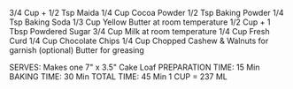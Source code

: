 3/4 Cup + 1/2 Tsp Maida
1/4 Cup Cocoa Powder
1/2 Tsp Baking Powder
1/4 Tsp Baking Soda
1/3 Cup Yellow Butter at room temperature
1/2 Cup + 1 Tbsp Powdered Sugar
3/4 Cup Milk at room temperature
1/4 Cup Fresh Curd
1/4 Cup Chocolate Chips
1/4 Cup Chopped Cashew & Walnuts for garnish (optional)
Butter for greasing

SERVES: Makes one 7" x 3.5" Cake Loaf
PREPARATION TIME: 15 Min
BAKING TIME: 30 Min
TOTAL TIME: 45 Min
1 CUP = 237 ML
